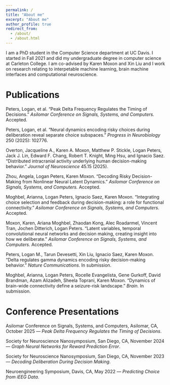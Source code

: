 ```yaml
---
permalink: /
title: "About me"
excerpt: "About me"
author_profile: true
redirect_from: 
  - /about/
  - /about.html
---
```


I am a PhD student in the Computer Science department at UC Davis. I started in Fall 2021 and did my undergraduate degree in computer science at Carleton College. I am co-advised by Karen Moxon and Xin Liu and I work on research relating to interpetable machine learning, brain machine interfaces and computational neuroscience.

Publications
======
Peters, Logan, et al. “Peak Delta Frequency Regulates the Timing of Decisions.” *Asilomar Conference on Signals, Systems, and Computers.* Accepted.

Peters, Logan, et al. “Neural dynamics encoding risky choices during deliberation reveal separate choice subspaces.” *Progress in Neurobiology* 250 (2025): 102776.

Overton, Jacqueline A., Karen A. Moxon, Matthew P. Stickle, Logan Peters, Jack J. Lin, Edward F. Chang, Robert T. Knight, Ming Hsu, and Ignacio Saez. “Distributed intracranial activity underlying human decision-making behavior.” *Journal of Neuroscience* 45.15 (2025).

Zhou, Angela, Logan Peters, Karen Moxon. “Decoding Risky Decision-Making from Nonlinear Neural Latent Dynamics.” *Asilomar Conference on Signals, Systems, and Computers.* Accepted.

Moghbel, Arianna, Logan Peters, Ignacio Saez, Karen Moxon. “Integrating choice selection and feedback during decision-making: a role for functional connectivity.” *Asilomar Conference on Signals, Systems, and Computers.* Accepted.

Moxon, Karen, Ariana Moghbel, Zhaodan Kong, Alec Roadarmel, Vincent Tran, Jochen Ditterich, Logan Peters. “Latent variables, temporal convolutional neural networks and decision making, creating insight into how we deliberate.” *Asilomar Conference on Signals, Systems, and Computers.* Accepted.

Peters, Logan M., Tarun Devesetti, Xin Liu, Ignacio Saez, Karen Moxon. “Delta regulates gamma dynamics encoding risky decision-making behavior.” *Nature Communications.* In submission.

Moghbel, Arianna, Logan Peters, Rocelle Evangelista, Gene Gurkoff, David Brandman, Azam Alizadeh, Sheela Toprani, Karen Moxon. “Dynamics of brain-wide connectivity define a seizure-risk landscape.” *Brain.* In submission.

Conference Presentations
======
Asilomar Conference on Signals, Systems, and Computers, Asilomar, CA, October 2025 — *Peak Delta Frequency Regulates the Timing of Decisions*.

Society for Neuroscience Nanosymposium, San Diego, CA, November 2024 — *Graph Neural Networks for Reward Prediction Error*.

Society for Neuroscience Nanosymposium, San Diego, CA, November 2023 — *Decoding Deliberation During Decision Making*.

Neuroengineering Symposium, Davis, CA, May 2022 — *Predicting Choice from iEEG Data*.
